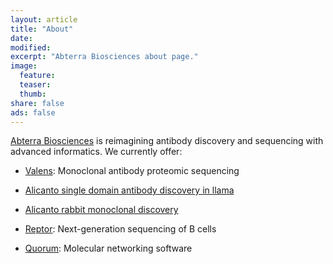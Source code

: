 ```yaml
---
layout: article
title: "About"
date: 
modified: 
excerpt: "Abterra Biosciences about page."
image:
  feature:
  teaser:
  thumb:
share: false
ads: false
---
```


[Abterra Biosciences](https://www.abterrabio.com) is reimagining antibody discovery and sequencing with advanced informatics. We currently offer:

* [Valens](https://abterrabio.com/valens-antibody-protein-sequencing/): Monoclonal antibody proteomic sequencing

* [Alicanto single domain antibody discovery in llama](https://www.abterrabio.com/alicanto-single-domain-antibody-discovery/)

* [Alicanto rabbit monoclonal discovery](https://www.abterrabio.com/alicanto-rabbit-antibody-discovery/)

* [Reptor](https://www.abterrabio.com/reptor-antibody-repertoire-sequencing/): Next-generation sequencing of B cells

* [Quorum](https://www.abterrabio.com/quorum-cloud/): Molecular networking software
